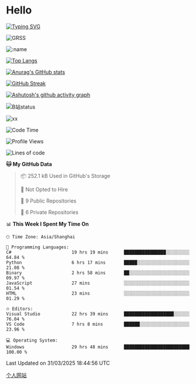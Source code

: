# Hello


[![Typing SVG](https://readme-typing-svg.demolab.com?font=Fira+Code&pause=1000&color=F78FDE&width=435&lines=Ciallo%ef%bd%9e(%e2%88%a0%e3%83%bb%cf%89%3c+)%e2%8c%92%e2%98%85)](https://git.io/typing-svg)

![GRSS](https://github-readme-steam-card.vercel.app/status/?steamid=76561198221796636&show_in_game_bg=true&show_recent_game_bg=true&animated_avatar=true)

![:name](https://count.getloli.com/get/@hk416?theme=rule34)

[![Top Langs](https://github-readme-stats.vercel.app/api/top-langs/?username=qq583044063qq&locale=cn&hide=javascript,html)](https://github.com/anuraghazra/github-readme-stats)

[![Anurag's GitHub stats](https://github-readme-stats.vercel.app/api?username=qq583044063qq&count_private=true&show_icons=true&locale=cn)](https://github.com/anuraghazra/github-readme-stats)

[![GitHub Streak](https://streak-stats.demolab.com/?user=qq583044063qq&locale=zh_Hans)](https://git.io/streak-stats)

[![Ashutosh's github activity graph](https://github-readme-activity-graph.vercel.app/graph?username=qq583044063qq)](https://github.com/ashutosh00710/github-readme-activity-graph)

![B站status](https://stats.justsong.cn/api/bilibili/?id=3931848&lang=zh-CN)

![xx](xx.gif)

<!--START_SECTION:waka-->
![Code Time](http://img.shields.io/badge/Code%20Time-1%2C510%20hrs%2044%20mins-blue)

![Profile Views](http://img.shields.io/badge/Profile%20Views-0-blue)

![Lines of code](https://img.shields.io/badge/From%20Hello%20World%20I%27ve%20Written-905.4%20thousand%20lines%20of%20code-blue)

**🐱 My GitHub Data** 

> 📦 252.1 kB Used in GitHub's Storage 
 > 
> 🚫 Not Opted to Hire
 > 
> 📜 9 Public Repositories 
 > 
> 🔑 6 Private Repositories 
 > 
📊 **This Week I Spent My Time On** 

```text
🕑︎ Time Zone: Asia/Shanghai

💬 Programming Languages: 
C#                       19 hrs 19 mins      ████████████████░░░░░░░░░   64.84 % 
Python                   6 hrs 17 mins       █████░░░░░░░░░░░░░░░░░░░░   21.08 % 
Binary                   2 hrs 58 mins       ██░░░░░░░░░░░░░░░░░░░░░░░   09.97 % 
JavaScript               27 mins             ░░░░░░░░░░░░░░░░░░░░░░░░░   01.54 % 
HTML                     23 mins             ░░░░░░░░░░░░░░░░░░░░░░░░░   01.29 % 

🔥 Editors: 
Visual Studio            22 hrs 39 mins      ███████████████████░░░░░░   76.04 % 
VS Code                  7 hrs 8 mins        ██████░░░░░░░░░░░░░░░░░░░   23.96 % 

💻 Operating System: 
Windows                  29 hrs 48 mins      █████████████████████████   100.00 % 
```


 Last Updated on 31/03/2025 18:44:56 UTC
<!--END_SECTION:waka-->

[个人网站](https://blog.ayatsukinora.org.cn)
